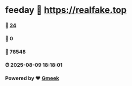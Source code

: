 # feeday :link: https://realfake.top 
### :page_facing_up: [24](https://realfake.top/tag.html) 
### :speech_balloon: 0 
### :hibiscus: 76548 
### :alarm_clock: 2025-08-09 18:18:01 
### Powered by :heart: [Gmeek](https://github.com/Meekdai/Gmeek)
